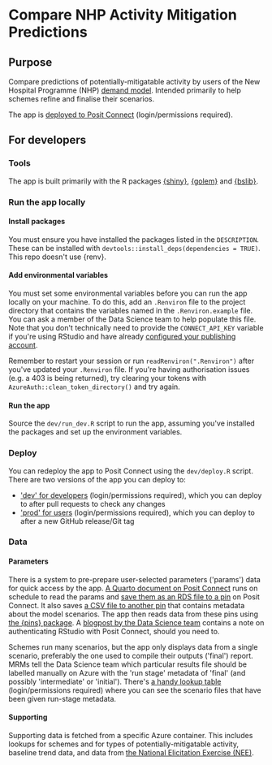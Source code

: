 # Compare NHP Activity Mitigation Predictions

## Purpose

Compare predictions of potentially-mitigatable activity by users of the New Hospital Programme (NHP) [demand model](https://github.com/the-Strategy-Unit/nhp_project_information).
Intended primarily to help schemes refine and finalise their scenarios.

The app is [deployed to Posit Connect](https://connect.strategyunitwm.nhs.uk/nhp/mitigator-comparisons/) (login/permissions required).

## For developers

### Tools

The app is built primarily with the R packages [{shiny}](https://shiny.posit.co/), [{golem}](https://thinkr-open.github.io/golem/) and [{bslib}](https://rstudio.github.io/bslib/).

### Run the app locally

#### Install packages

You must ensure you have installed the packages listed in the `DESCRIPTION`.
These can be installed with `devtools::install_deps(dependencies = TRUE)`.
This repo doesn't use {renv}.

#### Add environmental variables

You must set some environmental variables before you can run the app locally on your machine.
To do this, add an `.Renviron` file to the project directory that contains the variables named in the `.Renviron.example` file.
You can ask a member of the Data Science team to help populate this file.
Note that you don't technically need to provide the `CONNECT_API_KEY` variable if you're using RStudio and have already [configured your publishing account](https://docs.posit.co/connect/user/publishing-rstudio/).

Remember to restart your session or run `readRenviron(".Renviron")` after you've updated your `.Renviron` file.
If you're having authorisation issues (e.g. a 403 is being returned), try clearing your tokens with `AzureAuth::clean_token_directory()` and try again.

#### Run the app

Source the `dev/run_dev.R` script to run the app, assuming you've installed the packages and set up the environment variables.

### Deploy

You can redeploy the app to Posit Connect using the `dev/deploy.R` script.
There are two versions of the app you can deploy to:

* ['dev' for developers](https://connect.strategyunitwm.nhs.uk/nhp/mitigator-comparisons-dev/) (login/permissions required), which you can deploy to after pull requests to check any changes
* ['prod' for users](https://connect.strategyunitwm.nhs.uk/nhp/mitigator-comparisons/) (login/permissions required), which you can deploy to after a new GitHub release/Git tag

### Data

#### Parameters

There is a system to pre-prepare user-selected parameters ('params') data for quick access by the app.
[A Quarto document on Posit Connect](https://connect.strategyunitwm.nhs.uk/nhp/tagged-runs-params-report/) runs on schedule to read the params and [save them as an RDS file to a pin](https://connect.strategyunitwm.nhs.uk/content/32c7f642-e420-448d-b888-bf655fc8fa8b/) on Posit Connect.
It also saves [a CSV file to another pin](https://connect.strategyunitwm.nhs.uk/content/811dbaf9-18fe-43aa-bf8e-06b0df66004e/) that contains metadata about the model scenarios.
The app then reads data from these pins using [the {pins} package](https://pins.rstudio.com/).
A [blogpost by the Data Science team](https://the-strategy-unit.github.io/data_science/blogs/posts/2024-05-22-storing-data-safely/#posit-connect-pins) contains a note on authenticating RStudio with Posit Connect, should you need to.

Schemes run many scenarios, but the app only displays data from a single scenario, preferably the one used to compile their outputs ('final') report.
MRMs tell the Data Science team which particular results file should be labelled manually on Azure with the 'run stage' metadata of 'final' (and possibly 'intermediate' or 'initial').
There's [a handy lookup table](https://connect.strategyunitwm.nhs.uk/nhp/tagged_runs/nhp-tagged-runs.html) (login/permissions required) where you can see the scenario files that have been given run-stage metadata.

#### Supporting

Supporting data is fetched from a specific Azure container.
This includes lookups for schemes and for types of potentially-mitigatable activity, baseline trend data, and data from [the National Elicitation Exercise (NEE)](https://doi.org/10.1136/bmjopen-2024-084632).
